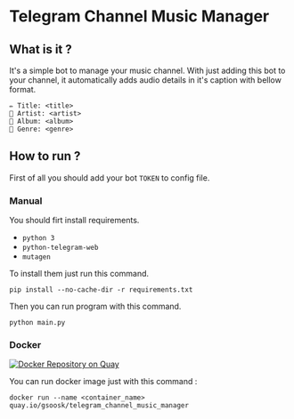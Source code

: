 # Telegram Channel Music Manager

## What is it ? 
It's a simple bot to manage your music channel. With just adding this bot to your channel, it automatically adds audio details in it's caption with bellow format.
```
✏️ Title: <title>
👤 Artist: <artist>
💽 Album: <album>
🎼 Genre: <genre>
```

## How to run ? 
First of all you should add your bot `TOKEN` to config file.

### Manual
You should firt install requirements.
* `python 3`
* `python-telegram-web`
* `mutagen`

To install them just run this command.
```
pip install --no-cache-dir -r requirements.txt
```
Then you can run program with this command.
```
python main.py
```
### Docker
[![Docker Repository on Quay](https://quay.io/repository/gsoosk/telegram_channel_music_manager/status "Docker Repository on Quay")](https://quay.io/repository/gsoosk/telegram_channel_music_manager)


You can run docker image just with this command : 
```
docker run --name <container_name> quay.io/gsoosk/telegram_channel_music_manager 
```


